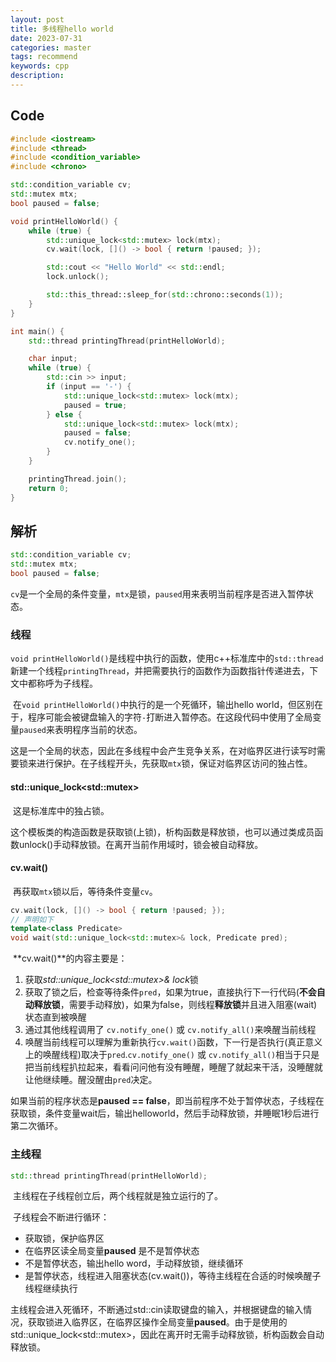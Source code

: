 ```yaml
---
layout: post
title: 多线程hello world
date: 2023-07-31
categories: master
tags: recommend
keywords: cpp
description: 
---
```


## Code

```c++
#include <iostream>
#include <thread>
#include <condition_variable>
#include <chrono>

std::condition_variable cv;
std::mutex mtx;
bool paused = false;

void printHelloWorld() {
    while (true) {
        std::unique_lock<std::mutex> lock(mtx);
        cv.wait(lock, []() -> bool { return !paused; });

        std::cout << "Hello World" << std::endl;
        lock.unlock();

        std::this_thread::sleep_for(std::chrono::seconds(1));
    }
}

int main() {
    std::thread printingThread(printHelloWorld);

    char input;
    while (true) {
        std::cin >> input;
        if (input == '-') {
            std::unique_lock<std::mutex> lock(mtx);
            paused = true;
        } else {
            std::unique_lock<std::mutex> lock(mtx);
            paused = false;
            cv.notify_one();
        }
    }

    printingThread.join();
    return 0;
}
```

## 解析

```c++
std::condition_variable cv;
std::mutex mtx;
bool paused = false;
```

​	`cv`是一个全局的条件变量，`mtx`是锁，`paused`用来表明当前程序是否进入暂停状态。

### 线程

​	`void printHelloWorld()`是线程中执行的函数，使用c++标准库中的`std::thread`新建一个线程`printingThread`，并把需要执行的函数作为函数指针传递进去，下文中都称呼为子线程。

​	在`void printHelloWorld()`中执行的是一个死循环，输出hello world，但区别在于，程序可能会被键盘输入的字符`-`打断进入暂停态。在这段代码中使用了全局变量`paused`来表明程序当前的状态。

​	这是一个全局的状态，因此在多线程中会产生竞争关系，在对临界区进行读写时需要锁来进行保护。在子线程开头，先获取`mtx`锁，保证对临界区访问的独占性。

#### std::unique_lock\<std::mutex\>

​	这是标准库中的独占锁。

​	这个模板类的构造函数是获取锁(上锁)，析构函数是释放锁，也可以通过类成员函数unlock()手动释放锁。在离开当前作用域时，锁会被自动释放。

#### cv.wait()

​	再获取`mtx`锁以后，等待条件变量`cv`。

```c++
cv.wait(lock, []() -> bool { return !paused; });
// 声明如下
template<class Predicate>
void wait(std::unique_lock<std::mutex>& lock, Predicate pred);
```

​	**cv.wait()**的内容主要是：

1. 获取*std::unique_lock\<std::mutex\>& lock*锁
2. 获取了锁之后，检查等待条件`pred`，如果为true，直接执行下一行代码(**不会自动释放锁**，需要手动释放)，如果为false，则线程**释放锁**并且进入阻塞(wait)状态直到被唤醒
3. 通过其他线程调用了 `cv.notify_one()` 或 `cv.notify_all()`来唤醒当前线程
4. 唤醒当前线程可以理解为重新执行`cv.wait()`函数，下一行是否执行(真正意义上的唤醒线程)取决于`pred`.`cv.notify_one()` 或 `cv.notify_all()`相当于只是把当前线程扒拉起来，看看问问他有没有睡醒，睡醒了就起来干活，没睡醒就让他继续睡。醒没醒由`pred`决定。

如果当前的程序状态是**paused == false**，即当前程序不处于暂停状态，子线程在获取锁，条件变量wait后，输出helloworld，然后手动释放锁，并睡眠1秒后进行第二次循环。

### 主线程

```c++
std::thread printingThread(printHelloWorld);
```

​	主线程在子线程创立后，两个线程就是独立运行的了。

​	子线程会不断进行循环：

- 获取锁，保护临界区
- 在临界区读全局变量**paused** 是不是暂停状态
- 不是暂停状态，输出hello word，手动释放锁，继续循环
- 是暂停状态，线程进入阻塞状态(cv.wait())，等待主线程在合适的时候唤醒子线程继续执行

​	主线程会进入死循环，不断通过std::cin读取键盘的输入，并根据键盘的输入情况，获取锁进入临界区，在临界区操作全局变量**paused**。由于是使用的std::unique_lock\<std::mutex\>，因此在离开时无需手动释放锁，析构函数会自动释放锁。

